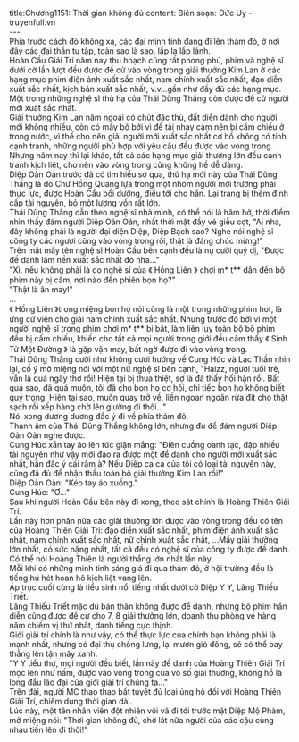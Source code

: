 title:Chương1151: Thời gian không đủ
content:
Biên soạn: Đức Uy - truyenfull.vn<br>---<br>Phía trước cách đó không xa, các đại minh tinh đang đi lên thảm đỏ, ở nơi đây các đại thần tụ tập, toàn sao là sao, lấp la lấp lánh.<br>Hoàn Cầu Giải Trí năm nay thu hoạch cũng rất phong phú, phim và nghệ sĩ dưới cờ lần lượt đều được đề cử vào vòng trong giải thưởng Kim Lan ở các hạng mục phim điện ảnh xuất sắc nhất, nam chính xuất sắc nhất, đạo diễn xuất sắc nhất, kịch bản xuất sắc nhất, v.v…gần như đầy đủ các hạng mục.<br>Một trong những nghệ sĩ thủ hạ của Thái Dũng Thắng còn được đề cử người mới xuất sắc nhất.<br>Giải thưởng Kim Lan năm ngoái có chút đặc thù, đất diễn dành cho người mới không nhiều, còn có mấy bộ bởi vì đề tài nhạy cảm nên bị cấm chiếu ở trong nước, vì thế cho nên giải người mới xuất sắc nhất cơ hồ không có tính cạnh tranh, những người phù hợp với yêu cầu đều được vào vòng trong.<br>Nhưng năm nay thì lại khác, tất cả các hạng mục giải thưởng lớn đều cạnh tranh kịch liệt, cho nên vào vòng trong cũng không hề dễ dàng.<br>Diệp Oản Oản trước đã có tìm hiểu sơ qua, thủ hạ mới này của Thái Dũng Thắng là do Chử Hồng Quang lựa trong một nhóm người mới trường phái thực lực, được Hoàn Cầu bồi dưỡng, điều tới cho hắn. Lại trang bị thêm đỉnh cấp tài nguyên, bỏ một lượng vốn rất lớn.<br>Thái Dũng Thắng dẫn theo nghệ sĩ nhà mình, có thể nói là hăm hở, thời điểm nhìn thấy đám người Diệp Oản Oản, nhất thời mặt đầy vẻ giễu cợt, "Ai nha, đây không phải là người đại diện Diệp, Diệp Bạch sao? Nghe nói nghệ sĩ công ty các ngươi cũng vào vòng trong rồi, thật là đáng chúc mừng!"<br>Trên mặt mấy tên nghệ sĩ Hoàn Cầu bên cạnh đều là nụ cười quỷ dị, "Được đề danh làm nền xuất sắc nhất đó nha..."<br>"Xì, nếu không phải là do nghệ sĩ của 《 Hồng Liên 》 chơi m* t** dẫn đến bộ phim này bị cấm, nơi nào đến phiên bọn họ?"<br>"Thật là ăn may!"<br>...<br>《 Hồng Liên 》trong miệng bọn họ nói cũng là một trong những phim hot, là ứng cử viên cho giải nam chính xuất sắc nhất. Nhưng trước đó bởi vì một người nghệ sĩ trong phim chơi m* t** bị bắt, làm liên lụy toàn bộ bộ phim đều bị cấm chiếu, khiến cho tất cả mọi người trong giới đều cảm thấy 《 Sinh Tử Một Đường 》 là gặp vận may, bất ngờ được đi vào vòng trong.<br>Thái Dũng Thắng cười như không cười hướng về Cung Húc và Lạc Thần nhìn lại, cố ý mở miệng nói với một nữ nghệ sĩ bên cạnh, "Haizz, người tuổi trẻ, vẫn là quá ngây thơ rồi! Hiện tại bị thua thiệt, sợ là đã thấy hối hận rồi. Bất quá sao, đã quá muộn, tôi đã cho bọn họ cơ hội, chỉ tiếc bọn họ không biết quý trọng. Hiện tại sao, muốn quay trở về, liền ngoan ngoãn rửa đít cho thật sạch rồi xếp hàng chờ lên giường đi thôi…"<br>Nói xong dương dương đắc ý đi về phía thảm đỏ.<br>Thanh âm của Thái Dũng Thắng không lớn, nhưng đủ để đám người Diệp Oản Oản nghe được.<br>Cung Húc xắn tay áo lên tức giận mắng: "Điên cuồng oanh tạc, đập nhiều tài nguyên như vậy mới đào ra được một đề danh cho người mới xuất sắc nhất, hắn đắc ý cái rắm à? Nếu Diệp ca ca của tôi có loại tài nguyên này, cũng đã đủ để nhận thầu toàn bộ giải thưởng Kim Lan rồi!"<br>Diệp Oản Oản: "Kéo tay áo xuống."<br>Cung Húc: "Ơ..."<br>Sau khi người Hoàn Cầu bên này đi xong, theo sát chính là Hoàng Thiên Giải Trí.<br>Lần này hơn phân nửa các giải thưởng lớn được vào vòng trong đều có tên của Hoàng Thiên Giải Trí: đạo diễn xuất sắc nhất, phim điện ảnh xuất sắc nhất, nam chính xuất sắc nhất, nữ chính xuất sắc nhất, …Mấy giải thưởng lớn nhất, có sức nặng nhất, tất cả đều có nghệ sĩ của công ty được đề danh. Có thể nói Hoàng Thiên là người thắng lớn nhất lần này.<br>Mỗi khi có những minh tinh sáng giá đi qua thảm đỏ, ở hội trường đều là tiếng hú hét hoan hô kịch liệt vang lên.<br>Áp trục cuối cùng là tiểu sinh nổi tiếng nhất dưới cờ Diệp Y Y, Lăng Thiếu Triết.<br>Lăng Thiếu Triết mặc dù bản thân không được đề danh, nhưng bộ phim hắn diễn cũng được đề cử cho 7, 8 giải thưởng lớn, doanh thu phòng vé hàng năm chiếm vị thứ nhất, danh tiếng cực thịnh.<br>Giới giải trí chính là như vậy, có thể thực lực của chính bạn không phải là mạnh nhất, nhưng có đại thụ chống lưng, lại mượn gió đông, sẽ có thể bay thẳng lên tận mây xanh.<br>"Y Y tiểu thư, mọi người đều biết, lần này đề danh của Hoàng Thiên Giải Trí mọc lên như nấm, được vào vòng trong của vô số giải thưởng, không hổ là long đầu lão đại của giới giải trí chúng ta..."<br>Trên đài, người MC thao thao bất tuyệt đủ loại ủng hộ đối với Hoàng Thiên Giải Trí, chiếm dụng thời gian dài.<br>Lúc này, một tên nhân viên đột nhiên vội vã đi tới trước mặt Diệp Mộ Phàm, mở miệng nói: "Thời gian không đủ, chờ lát nữa người của các cậu cùng nhau tiến lên đi thôi!"